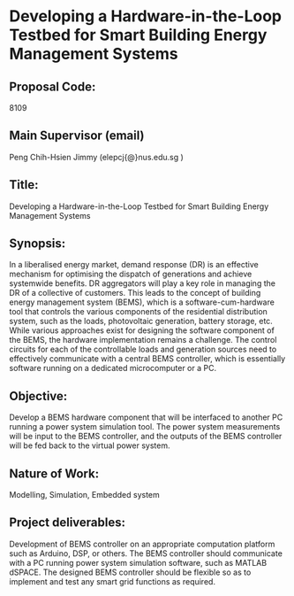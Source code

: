 # Developing a Hardware-in-the-Loop Testbed for Smart Building Energy Management Systems
Proposal Code:
-
8109

Main Supervisor (email)	
-
Peng Chih-Hsien Jimmy (elepcj{@}nus.edu.sg )

Title:
-
Developing a Hardware-in-the-Loop Testbed for Smart Building Energy Management Systems

Synopsis:	
-
In a liberalised energy market, demand response (DR) is an effective mechanism for optimising the dispatch of generations and achieve systemwide benefits. DR aggregators will play a key role in managing the DR of a collective of customers. This leads to the concept of building energy management system (BEMS), which is a software-cum-hardware tool that controls the various components of the residential distribution system, such as the loads, photovoltaic generation, battery storage, etc. While various approaches exist for designing the software component of the BEMS, the hardware implementation remains a challenge. The control circuits for each of the controllable loads and generation sources need to effectively communicate with a central BEMS controller, which is essentially software running on a dedicated microcomputer or a PC. 

Objective:
-
Develop a BEMS hardware component that will be interfaced to another PC running a power system simulation tool. The power system measurements will be input to the BEMS controller, and the outputs of the BEMS controller will be fed back to the virtual power system. 

Nature of Work:
-
Modelling, Simulation, Embedded system 

Project deliverables:
-
Development of BEMS controller on an appropriate computation platform such as Arduino, DSP, or others. The BEMS controller should communicate with a PC running power system simulation software, such as MATLAB dSPACE. The designed BEMS controller should be flexible so as to implement and test any smart grid functions as required.
